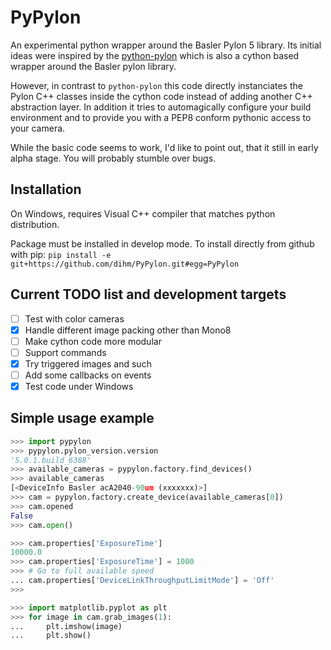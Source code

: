 # PyPylon
An experimental python wrapper around the Basler Pylon 5 library. 
Its initial ideas were inspired by the [python-pylon](https://github.com/srgblnch/python-pylon) which is also a cython based wrapper around the Basler pylon library.

However, in contrast to `python-pylon` this code directly instanciates the Pylon C++ classes inside the cython code instead of adding another C++ abstraction layer. In addition it tries to automagically configure your build environment and to provide you with a PEP8 conform pythonic access to your camera.

While the basic code seems to work, I'd like to point out, that it still in early alpha stage. You will probably stumble over bugs.

## Installation
On Windows, requires Visual C++ compiler that matches python distribution.

Package must be installed in develop mode. To install directly from github with pip:
`pip install -e git+https://github.com/dihm/PyPylon.git#egg=PyPylon`

## Current TODO list and development targets
 - [ ] Test with color cameras
 - [x] Handle different image packing other than Mono8
 - [ ] Make cython code more modular
 - [ ] Support commands
 - [x] Try triggered images and such
 - [ ] Add some callbacks on events
 - [x] Test code under Windows
 
## Simple usage example
```python
>>> import pypylon
>>> pypylon.pylon_version.version
'5.0.1.build_6388'
>>> available_cameras = pypylon.factory.find_devices()
>>> available_cameras
[<DeviceInfo Basler acA2040-90um (xxxxxxx)>]
>>> cam = pypylon.factory.create_device(available_cameras[0])
>>> cam.opened
False
>>> cam.open()

>>> cam.properties['ExposureTime']
10000.0
>>> cam.properties['ExposureTime'] = 1000
>>> # Go to full available speed
... cam.properties['DeviceLinkThroughputLimitMode'] = 'Off'
>>> 

>>> import matplotlib.pyplot as plt
>>> for image in cam.grab_images(1):
...     plt.imshow(image)
...     plt.show()
```
